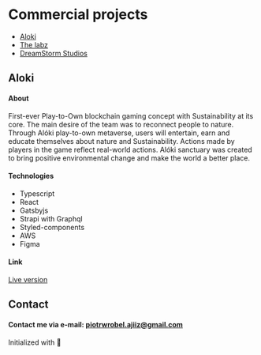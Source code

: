 # Commercial projects

* [Aloki](#aloki)
* [The labz](#thelabz)
* [DreamStorm Studios](#dreamstorm)

## Aloki

#### About
First-ever Play-to-Own blockchain gaming concept with Sustainability
at its core. The main desire of the team was to reconnect people to
nature. Through Alóki play-to-own metaverse, users will entertain, earn
and educate themselves about nature and Sustainability. Actions made
by players in the game reflect real-world actions. Alóki sanctuary was
created to bring positive environmental change and make the world a
better place.

#### Technologies
* Typescript
* React
* Gatsbyjs
* Strapi with Graphql
* Styled-components
* AWS
* Figma

#### Link
[Live version]("https://aloki.io/")

## Contact
#### Contact me via e-mail: piotrwrobel.ajiiz@gmail.com

Initialized with 🖤
